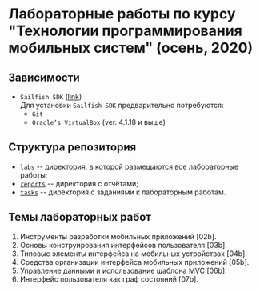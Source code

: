 # Лабораторные работы по курсу "Технологии программирования мобильных систем" (осень, 2020)
## Зависимости
* `Sailfish SDK` ([link][SailfishSDK])  
  Для установки `Sailfish SDK` предварительно потребуются:
  * `Git`
  * `Oracle’s VirtualBox` (ver. 4.1.18 и выше)

## Структура репозитория
- [`labs`](labs/) -- директория, в которой размещаются все лабораторные работы;
- [`reports`](reports/) -- директория с отчётами;
- [`tasks`](tasks/) -- директория с заданиями к лабораторным работам.

## Темы лабораторных работ
1) Инструменты разработки мобильных приложений [02b].
2) Основы конструирования интерфейсов пользователя [03b].
3) Типовые элементы интерфейса на мобильных устройствах [04b].
4) Средства организации интерфейса мобильных приложений [05b].
5) Управление данными и использование шаблона MVC [06b].
6) Интерфейс пользователя как граф состояний [07b].
   
[SailfishSDK]: https://sailfishos.org/wiki/Application_SDK
